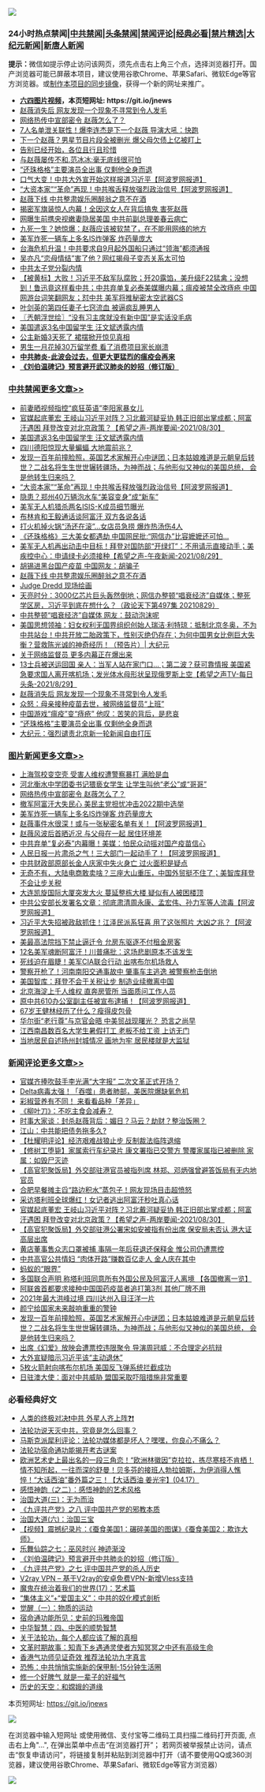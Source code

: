 ![](https://raw.githubusercontent.com/fqnews/bnews/master/64photo/fqnews-qr.jpg)

<div id="tt">
<h3>24小时热点禁闻|<a href="#%E4%B8%AD%E5%85%B1%E7%A6%81%E9%97%BB%E6%9B%B4%E5%A4%9A%E6%96%87%E7%AB%A0">中共禁闻</a>|<a href="#%E5%9B%BE%E7%89%87%E6%96%B0%E9%97%BB%E6%9B%B4%E5%A4%9A%E6%96%87%E7%AB%A0">头条禁闻</a>|<a href="#%E6%96%B0%E9%97%BB%E8%AF%84%E8%AE%BA%E6%9B%B4%E5%A4%9A%E6%96%87%E7%AB%A0">禁闻评论|<a href="#%E5%BF%85%E7%9C%8B%E7%BB%8F%E5%85%B8%E5%A5%BD%E6%96%87">经典必看|<a href="/video.md#%E7%A6%81%E7%89%87%E7%B2%BE%E9%80%89">禁片精选</a>|<a href="https://github.com/fqnews/djy/blob/master/gb/nf1351518.md#1">大纪元新闻</a>|<a href="https://github.com/fqnews/ntdtv/blob/master/gb/prog204.md#1">新唐人新闻</a></h3>
<div><b>提示：</b>微信如提示停止访问该网页，须先点击右上角三个点，选择浏览器打开。国产浏览器可能已屏蔽本项目，建议使用谷歌Chrome、苹果Safari、微软Edge等官方浏览器。或<a href="https://github.com/fqnews/bnews/blob/master/%E5%88%B6%E4%BD%9Cgit%E7%A6%81%E9%97%BB%E9%95%9C%E5%83%8F.md">制作本项目的同步镜像</a>，获得一个新的网址来推广。</div>
<ul>
<li><b><a href="http://d1.bdrive.tk/64.mp4" target="_blank">六四图片视频</a>，本页短网址: https://git.io/jnews</b></li>
<li><a href="/cbnews/20210830/1615507.md">赵薇消失后 网友发现一个现象不寻常到令人发毛</a></li>
<li><a href="/topimagenews/20210830/1615537.md">网络热传中宣部密令 赵薇怎么了？</a></li>
<li><a href="/yule/20210830/1615481.md">7人名单泄关联性！爆李连杰是下一个赵薇 导演大吼：快跑</a></li>
<li><a href="/yule/20210830/1615462.md">下一个赵薇？男星节目片段全被删光 爆父母欠债上亿被盯上</a></li>
<li><a href="/baitai/20210830/1615483.md">告别已经开始，各位且行且珍惜</a></li>
<li><a href="/cnnews/20210830/1615527.md">与赵薇屡传不和.范冰冰:毫无底线很可怕</a></li>
<li><a href="/cbnews/20210830/1615453.md">“还珠格格”主要演员全出事 仅剩他全身而退</a></li>
<li><a href="/cnnews/20210830/1615736.md">口气大变！中共大外宣开始这样报道习近平【阿波罗网报道】</a></li>
<li><a href="/cbnews/20210830/1615789.md">“大资本家”“革命”再现！中共喉舌释放强烈政治信号【阿波罗网报道】</a></li>
<li><a href="/cbnews/20210830/1615654.md">赵薇下线 中共整肃娱乐圈醉翁之意不在酒</a></li>
<li><a href="/cnnews/20210830/1615716.md">揭密军旗装惊人内幕！全因这女人在背后搞鬼 害死赵薇</a></li>
<li><a href="/comments/20210830/1615685.md">网曝生前携央视嫩妻隐居美国 中共前副总理姜春云病亡</a></li>
<li><a href="/cnnews/20210830/1615731.md">九死一生？她惊爆：赵薇应该被软禁了，在不能用网络的地方</a></li>
<li><a href="/topimagenews/20210829/1615436.md">美军炸死一辆车上多名IS炸弹客 炸药量庞大</a></li>
<li><a href="/cnnews/20210830/1615577.md">台海危机升温！中共要求自9月起外国船只通过“领海”都须通报</a></li>
<li><a href="/yule/20210830/1615531.md">吴亦凡“恋母情结”害了他？网红揭母子变态关系太可怕</a></li>
<li><a href="/bannedvideo/20210830/1615812.md">中共太子党分裂内情</a></li>
<li><a href="/bannedvideo/20210830/1615524.md">【被黄标】大败！习近平不敌军队腐败；歼20露馅，美升级F22猛禽；没想到！鲁迅竟这样看中共；中共弃单复必泰美媒曝内幕；瘟疫被禁全改痔疮 中国网游台词笑翻网友；怼中共 美军将推秘密太空武器CS</a></li>
<li><a href="/comments/20210830/1615612.md">叶剑英的第四任妻子七窍流血 被逼疯乱睡男人</a></li>
<li><a href="/ssgc/20210830/1615708.md">〖兲朝浮世绘〗“没有习主席就没有新中国”是实话没毛病</a></li>
<li><a href="/cbnews/20210830/1615853.md">美国遣返3名中国留学生 汪文斌透露内情</a></li>
<li><a href="/lifebaike/20210830/1615508.md">公主新婚3天死了 裙摆掀开惊见真相</a></li>
<li><a href="/cnnews/20210830/1615696.md">男生一月花掉30万留学费 看了消费项目家长崩溃</a></li>
<li><b><a href="/comments/20200211/1275071.md" target="_blank">中共肺炎-此波会过去，但更大更猛烈的瘟疫会再来</a></b></li>
<li><b><a href="/comments/20200207/1272816.md" target="_blank">《刘伯温碑记》预言避开武汉肺炎的妙招（修订版）</a></b></li>
</ul>
</div>

<div class="catlist">
<h3><a href="/cbnews/" target="_blank">中共禁闻</a><span><a href="/cbnews/" target="_blank" rel="nofollow">更多文章>></a></span></h3>
<ul>
<li><a href="/cbnews/20210830/1615913.md" target="_blank">前妻晒视频指控“疯狂英语”李阳家暴女儿</a></li>
<li><a href="/comments/20210830/1615910.md" target="_blank">官媒起底董宏 王岐山习近平对阵？习北戴河疑妥协 韩正旧部出掌成都；阿富汗遇困 拜登改变对北京政策？【希望之声-两岸要闻-2021/08/30】</a></li>
<li><a href="/cbnews/20210830/1615853.md" target="_blank">美国遣返3名中国留学生 汪文斌透露内情</a></li>
<li><a href="/cbnews/20210830/1615849.md" target="_blank">四川德阳惊现大量蝙蝠 大地震前兆？</a></li>
<li><a href="/comments/20210830/1615847.md" target="_blank">发现一百年前撞脸照，英国艺术家解开心中谜团；日本姑娘难道是元朝皇后转世？二战名将生生世世辗转疆场，为神而战；与他形似又神似的美国总统， 会是他转生归来吗？</a></li>
<li><a href="/cbnews/20210830/1615789.md" target="_blank">“大资本家”“革命”再现！中共喉舌释放强烈政治信号【阿波罗网报道】</a></li>
<li><a href="/cbnews/20210830/1615788.md" target="_blank">隐患？郑州40万辆泡水车“美容变身”成“新车”</a></li>
<li><a href="/cbnews/20210830/1615755.md" target="_blank">美军无人机猎杀两名ISIS-K成员细节曝光</a></li>
<li><a href="/cbnews/20210830/1615753.md" target="_blank">布林肯和王毅通话谈阿富汗 双方各说各话</a></li>
<li><a href="/cbnews/20210830/1615742.md" target="_blank">打火机掉火锅“汤还在滚”…女店员急捞 爆炸热汤伤4人</a></li>
<li><a href="/cbnews/20210830/1615715.md" target="_blank">《还珠格格》三大美女都遇劫 中国网民批:“网信办”比容嬷嬷还可怕…</a></li>
<li><a href="/comments/20210830/1615706.md" target="_blank">美军无人机再出动击中目标！拜登对国防部“开绿灯”：不用请示直接动手；美疾控中心：申请绿卡必须接种【希望之声-午夜新闻-2021/08/29】</a></li>
<li><a href="/cbnews/20210830/1615677.md" target="_blank">胡锡进黑台国产疫苗 中国网友：胡骗子</a></li>
<li><a href="/cbnews/20210830/1615654.md" target="_blank">赵薇下线 中共整肃娱乐圈醉翁之意不在酒</a></li>
<li><a href="/comments/20210830/1615653.md" target="_blank">Judge Dredd 现场绘画</a></li>
<li><a href="/cbnews/20210830/1615652.md" target="_blank">天亮时分：3000亿芯片巨头轰然倒地；网信办整顿“唱衰经济”自媒体；整死学区房，习近平到底在想什么？（政论天下第497集 20210829）</a></li>
<li><a href="/cbnews/20210830/1615608.md" target="_blank">中共整顿“唱衰经济”自媒体 网友：鼓动泡沫呢</a></li>
<li><a href="/cbnews/20210830/1615606.md" target="_blank">美国思想领袖：妇女权利无国界组织创始人瑞洁‧利特琼：抵制北京冬奥，不为中共站台！中共开放二胎政策下，性别灭绝仍存在；为何中国男女比例巨大失衡？营救陈光诚的神奇经历！（预告片）| 大纪元</a></li>
<li><a href="/cbnews/20210830/1615568.md" target="_blank">关于网络监督员 更多内幕正在爆出来</a></li>
<li><a href="/comments/20210830/1615552.md" target="_blank">13士兵被送运回国 亲人：当军人站在家门口…；第二波？获可靠情报 美国紧急要求国人离开喀机场；发光体水母形状呈现俄罗斯上空【希望之声TV-每日头条-2021/8/29】</a></li>
<li><a href="/cbnews/20210830/1615507.md" target="_blank">赵薇消失后 网友发现一个现象不寻常到令人发毛</a></li>
<li><a href="/cbnews/20210830/1615506.md" target="_blank">众怒：母亲接种疫苗去世，被网络监督员“上班”</a></li>
<li><a href="/cbnews/20210830/1615459.md" target="_blank">中国游戏“瘟疫”变“痔疮” 他叹：苦笑的背后，是悲哀</a></li>
<li><a href="/cbnews/20210830/1615453.md" target="_blank">“还珠格格”主要演员全出事 仅剩他全身而退</a></li>
<li><a href="/cbnews/20210830/1615452.md" target="_blank">大纪元：强烈谴责北京新一轮新闻自由打压</a></li>

</ul>
</div>
<div class="catlist">
<h3><a href="/topimagenews/" target="_blank">图片新闻</a><span><a href="/topimagenews/" target="_blank" rel="nofollow">更多文章>></a></span></h3>
<ul>
<li><a href="/topimagenews/20210830/1615836.md" target="_blank">上海驾校变空壳 受害人维权遭警察暴打 满脸是血</a></li>
<li><a href="/topimagenews/20210830/1615814.md" target="_blank">河北衡水中学团委书记猥亵女学生 让学生叫他“老公”或“哥哥”</a></li>
<li><a href="/topimagenews/20210830/1615537.md" target="_blank">网络热传中宣部密令 赵薇怎么了？</a></li>
<li><a href="/topimagenews/20210830/1615463.md" target="_blank">撤军阿富汗大失民心 美民主党担忧冲击2022期中选举</a></li>
<li><a href="/topimagenews/20210829/1615436.md" target="_blank">美军炸死一辆车上多名IS炸弹客 炸药量庞大</a></li>
<li><a href="/topimagenews/20210829/1615244.md" target="_blank">赵薇事件水很深！或与一张秘密名单有关！【阿波罗网报道】</a></li>
<li><a href="/topimagenews/20210829/1615231.md" target="_blank">赵薇风波后首晒近况 与父母在一起 居住环境差</a></li>
<li><a href="/topimagenews/20210829/1615188.md" target="_blank">中共弃单“复必泰”内幕曝！美媒：怕民众动摇对国产疫苗信心</a></li>
<li><a href="/topimagenews/20210828/1614965.md" target="_blank">人民日报一片肃杀之气！三大部门一起动手了！【阿波罗网报道】</a></li>
<li><a href="/topimagenews/20210828/1614919.md" target="_blank">中共财政部原部长金人庆家中失火身亡 过火面积是疑点</a></li>
<li><a href="/topimagenews/20210827/1614548.md" target="_blank">无奇不有，大陆电商敢卖啥？三座大山重压，中国外贸挺不住了；美智库拜登不会让步关税</a></li>
<li><a href="/topimagenews/20210827/1614476.md" target="_blank">大连凯旋国际大厦突发大火 蔓延整栋大楼 疑似有人被困楼顶</a></li>
<li><a href="/topimagenews/20210827/1614355.md" target="_blank">中共公安部长发署名文章：彻底肃清周永康、孟宏伟、孙力军等人流毒【阿波罗网报道】</a></li>
<li><a href="/topimagenews/20210827/1614310.md" target="_blank">习近平大失招被政敌抓住！江泽民派系狂喜 用了这张照片 大凶之兆？【阿波罗网报道】</a></li>
<li><a href="/topimagenews/20210827/1614206.md" target="_blank">美最高法院挡下禁止逼迁令 允房东驱逐不付租金房客</a></li>
<li><a href="/topimagenews/20210827/1614205.md" target="_blank">12名美军魂断阿富汗！川普痛批：这场悲剧原本不该发生</a></li>
<li><a href="/topimagenews/20210827/1614006.md" target="_blank">死线迫在眉睫！美军CIA联合行动 出喀布尔机场救人</a></li>
<li><a href="/topimagenews/20210827/1613978.md" target="_blank">警察开枪了！河南南阳交通事故中 肇事车主逃逸 被警察枪击倒地</a></li>
<li><a href="/topimagenews/20210827/1613928.md" target="_blank">美国智库：拜登不会于关税让步 制造业续撤离中国</a></li>
<li><a href="/topimagenews/20210826/1613688.md" target="_blank">北京海淀上千人维权 直奔房管所 当面质问工作人员</a></li>
<li><a href="/topimagenews/20210826/1613619.md" target="_blank">原中共610办公室副主任被宣布逮捕！【阿波罗网报道】</a></li>
<li><a href="/topimagenews/20210826/1613233.md" target="_blank">67岁王健林经历了什么？瘦得皮包骨</a></li>
<li><a href="/topimagenews/20210826/1613193.md" target="_blank">华尔街“老行尊”与京官会晤 中美贸战现曙光？ 恐言之尚早</a></li>
<li><a href="/topimagenews/20210825/1612927.md" target="_blank">江西南昌数百名大学生暑假打工 老板不给工资 上访无门</a></li>
<li><a href="/topimagenews/20210825/1612918.md" target="_blank">当地居民自述扬州封城情况 画地为牢 居民楼就是大监狱</a></li>

</ul>
</div>
<div class="catlist">
<h3><a href="/comments/" target="_blank">新闻评论</a><span><a href="/comments/" target="_blank" rel="nofollow">更多文章>></a></span></h3>
<ul>
<li><a href="/comments/20210830/1615999.md" target="_blank">官媒齐捧吹鼓手李光满“大字报” 二次文革正式开场？</a></li>
<li><a href="/comments/20210830/1615998.md" target="_blank">Delta病毒太强！「吞噬」患者肺部，美医院爆缺氧危机</a></li>
<li><a href="/comments/20210830/1615997.md" target="_blank">彩椒营养有不同！ 来看看品种「差异」</a></li>
<li><a href="/comments/20210830/1615996.md" target="_blank">《柳叶刀》：不吃主食会减寿？</a></li>
<li><a href="/comments/20210830/1615994.md" target="_blank">时事大家谈：封杀赵薇背后：媚日？马云？劫财？整治饭圈？</a></li>
<li><a href="/comments/20210830/1615951.md" target="_blank">江山：中共能把债务拖多久?</a></li>
<li><a href="/comments/20210830/1615949.md" target="_blank">【杜耀明评论】经济艰难战狼止步 反制裁法临阵退缩</a></li>
<li><a href="/comments/20210830/1615942.md" target="_blank">【修树工堕毙】家属索行车纪录片 康文署指已交警方 警覆家属指已被删除 家属：如毁尸灭迹</a></li>
<li><a href="/comments/20210830/1615941.md" target="_blank">【高官犯聚饭局】外交部驻港官员被指列席 林郑、邓炳强曾避答饭局有无内地官员</a></li>
<li><a href="/comments/20210830/1615940.md" target="_blank">合肥早餐摊主舀“路边积水”蒸包子！网友现场目击超愤怒</a></li>
<li><a href="/comments/20210830/1615939.md" target="_blank">采访塔利班全球爆红！女记者逃出阿富汗秒吐真心话</a></li>
<li><a href="/comments/20210830/1615910.md" target="_blank">官媒起底董宏 王岐山习近平对阵？习北戴河疑妥协 韩正旧部出掌成都；阿富汗遇困 拜登改变对北京政策？【希望之声-两岸要闻-2021/08/30】</a></li>
<li><a href="/comments/20210830/1615902.md" target="_blank">【高官犯聚饭局】外交部驻港公署宋如安被指有份出席 保安局未否认 港大证高层出席</a></li>
<li><a href="/comments/20210830/1615901.md" target="_blank">黄店董事售众志口罩被捕 事隔一年后获退还保释金 惟公司仍遭票控</a></li>
<li><a href="/comments/20210830/1615900.md" target="_blank">中共高官公共情妇 “肉体开路”赚数百亿走人 金人庆在其中</a></li>
<li><a href="/comments/20210830/1615893.md" target="_blank">蚂蚁的“眼界”</a></li>
<li><a href="/comments/20210830/1615856.md" target="_blank">多国联合声明 称塔利班同意所有外国公民及阿富汗人离境 【各国撤离一览】</a></li>
<li><a href="/comments/20210830/1615855.md" target="_blank">阿联酋首都要求接种中国国药疫苗者追打第3剂 其他厂牌不用</a></li>
<li><a href="/comments/20210830/1615854.md" target="_blank">2021年最大洪峰过境 四川达州入目汪洋一片</a></li>
<li><a href="/comments/20210830/1615850.md" target="_blank">颜宁给国家未来敲响重重的警钟</a></li>
<li><a href="/comments/20210830/1615847.md" target="_blank">发现一百年前撞脸照，英国艺术家解开心中谜团；日本姑娘难道是元朝皇后转世？二战名将生生世世辗转疆场，为神而战；与他形似又神似的美国总统， 会是他转生归来吗？</a></li>
<li><a href="/comments/20210830/1615839.md" target="_blank">出席《幻爱》放映会遭票控违限聚令 导演周冠威：不合理定必抗辩</a></li>
<li><a href="/comments/20210830/1615838.md" target="_blank">大外宣疑暗示习近平该“主动退休”</a></li>
<li><a href="/comments/20210830/1615837.md" target="_blank">5枚火箭射向喀布尔机场 美国反飞弹系统拦截成功</a></li>
<li><a href="/comments/20210830/1615822.md" target="_blank">日驻澳大使：面对中共威胁 盟国采取吓阻措施非常重要</a></li>

</ul>
</div>

<div class="catlist">
<h3>必看经典好文</h3>
<ul>
<li><a href="/cbnews/20210119/1470579.md" target="_blank">人类的终极对决❗中共 外星人齐上阵❓❗</a></li>
<li><a href="/comments/20210308/1500552.md" target="_blank">法轮功说天灭中共，究竟是怎么回事？</a></li>
<li><a href="/comments/20210207/1482940.md" target="_blank">马斯克派犀利评论：法轮功媒体都是坏人？嘿嘿，你良心不痛么？</a></li>
<li><a href="/tculture/20121025/73079.md" target="_blank">法轮功宿命通功能揭开考古谜案</a></li>
<li><a href="/bannedvideo/20210418/1528557.md" target="_blank">欧洲艺术史上最出名的一段三角恋！“欧洲林徽因”克拉拉，拣尽寒枝不肯栖！情不知所起，一往而深的舒曼！贝多芬的接班人勃拉姆斯，为伊消得人憔悴！“大话西油”番外篇之三！【大话西油 姜光宇】(04.17）</a></li>
<li><a href="/comments/20210612/1565472.md" target="_blank">感悟神韵（之二）：感悟神韵的艺术风格</a></li>
<li><a href="/cbnews/20180309/912114.md" target="_blank">治国大道(三)：无为而治</a></li>
<li><a href="/bookonline/20131116/201047.md" target="_blank">《九评共产党》之八 评中国共产党的邪教本质</a></li>
<li><a href="/cbnews/20180312/913459.md" target="_blank">治国大道(六)：治国三宝</a></li>
<li><a href="/comments/20210123/1473011.md" target="_blank">【视频】震撼纪录片：《蚕食美国1：碾碎美国的图谋》《蚕食美国2：欺诈大师》</a></li>
<li><a href="/tculture/20190101/792550.md" target="_blank">乐舞仙踪之七：巫风时兴 神迹渐没</a></li>
<li><a href="/comments/20200207/1272816.md" target="_blank">《刘伯温碑记》预言避开中共肺炎的妙招（修订版）</a></li>
<li><a href="/bookonline/20131116/201048.md" target="_blank">《九评共产党》之七 评中国共产党的杀人历史</a></li>
<li><a href="/comments/20210402/1257608.md" target="_blank">V2ray VPN &#8211; 基于V2ray的安卓免费VPN-新增Vless支持</a></li>
<li><a href="/topimagenews/20180620/960677.md" target="_blank">魔鬼在统治着我们的世界(17)：艺术篇</a></li>
<li><a href="/comments/20201007/1409565.md" target="_blank">“集体主义”+“爱国主义”：中共的奴化模式剖析</a></li>
<li><a href="/comments/20200810/1377609.md" target="_blank">觉醒（一）：物质的运动</a></li>
<li><a href="/cbnews/20180711/970353.md" target="_blank">宿命通功能所见：史前的玛雅帝国</a></li>
<li><a href="/comments/20200605/783247.md" target="_blank">中华智慧：四、中医的顺势智慧</a></li>
<li><a href="/topimagenews/20161125/619230.md" target="_blank">关于法轮功，每个人都应该了解的真相</a></li>
<li><a href="/comments/20200308/1290079.md" target="_blank">文革时期故事：知青下乡遇通灵使者方知冥冥之中还有高级生命</a></li>
<li><a href="/comments/20200517/1330064.md" target="_blank">香港气功师见证奇效 推荐法轮功九字真言</a></li>
<li><a href="/baitai/20200711/1359005.md" target="_blank">恐怖：中共悄悄实施新的保甲制-15分钟生活圈</a></li>
<li><a href="/funmedia/20200713/1359909.md" target="_blank">修一个好脾气 就是一辈子的好福气</a></li>
<li><a href="/cbnews/20190219/1083302.md" target="_blank">历史的天空：和嫦娥的道缘</a></li>

</ul>
</div>

本页短网址: https://git.io/jnews

![](https://raw.githubusercontent.com/fqnews/bnews/master/64photo/fqnews-qr.jpg)

在浏览器中输入短网址 或使用微信、支付宝等二维码工具扫描二维码打开页面, 点击右上角"...", 在弹出菜单中点击“在浏览器打开”； 若网页被举报禁止访问，请点击“恢复申请访问”，将链接复制并粘贴到浏览器中打开（请不要使用QQ或360浏览器，建议使用谷歌Chrome、苹果Safari、微软Edge等官方浏览器）

![](https://raw.githubusercontent.com/fqnews/bnews/master/64photo/wx.jpg)